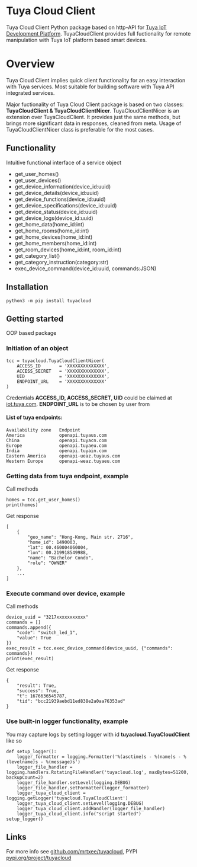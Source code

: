 # Tuya Cloud Client
Tuya Cloud Client Python package based on http-API for [Tuya IoT Development Platform](https://developer.tuya.com/en/docs/iot). TuyaCloudClient provides full fuctionality for remote manipulation with Tuya IoT platform based smart devices.

# Overview
Tuya Cloud Client implies quick client functionality for an easy interaction with Tuya services. Most suitable for building software with Tuya API integrated services.

Major fuctionality of Tuya Cloud Client package is based on two classes: **TuyaCloudClient & TuyaCloudClientNicer**. TuyaCloudClientNicer is an extension over TuyaCloudClient. It provides just the same methods, but brings  more significant data in responses, cleaned from meta. Usage of TuyaCloudClientNicer class is preferable for the most cases. 

## Functionality
Intuitive functional interface of a service object
 - get_user_homes()
 - get_user_devices()
 - get_device_information(device_id:uuid)
 - get_device_details(device_id:uuid)
 - get_device_functions(device_id:uuid)
 - get_device_specifications(device_id:uuid)
 - get_device_status(device_id:uuid)
 - get_device_logs(device_id:uuid)
 - get_home_data(home_id:int)
 - get_home_rooms(home_id:int)
 - get_home_devices(home_id:int)
 - get_home_members(home_id:int)
 - get_room_devices(home_id:int, room_id:int)
 - get_category_list()
 - get_category_instruction(category:str)
 - exec_device_command(device_id:uuid, commands:JSON)

## Installation

    python3 -m pip install tuyacloud

## Getting started
OOP based package

### Initiation of an object
    tcc = tuyacloud.TuyaCloudClientNicer(
        ACCESS_ID       = 'XXXXXXXXXXXXXX',
        ACCESS_SECRET   = 'XXXXXXXXXXXXXX',
        UID             = 'XXXXXXXXXXXXXX',
        ENDPOINT_URL    = 'XXXXXXXXXXXXXX'
    )

Credentials **ACCESS_ID, ACCESS_SECRET, UID** could be claimed at [iot.tuya.com](https://iot.tuya.com). **ENDPOINT_URL** is to be chosen by user from 

#### List of tuya endpoints:
    Availability zone	Endpoint
    America	            openapi.tuyaus.com
    China	            openapi.tuyacn.com
    Europe	            openapi.tuyaeu.com
    India	            openapi.tuyain.com
    Eastern America	    openapi-ueaz.tuyaus.com
    Western Europe	    openapi-weaz.tuyaeu.com

### Getting data from tuya endpoint, example
Call methods

    homes = tcc.get_user_homes()
    print(homes)
    
Get response

    [
        {
            "geo_name": "Hong-Kong, Main str. 2716",
            "home_id": 1490003,
            "lat": 00.460004060004,
            "lon": 00.219918549988,
            "name": "Bachelor Condo",
            "role": "OWNER"
        },
        ...
    ]
### Execute command over device, example
Call methods

    device_uuid = "3217xxxxxxxxxxx"
    commands = []
    commands.append({
        "code": "switch_led_1",
        "value": True
    })
    exec_result = tcc.exec_device_command(device_uuid, {"commands": commands})
    print(exec_result)

Get response

    {
        "result": True,
        "success": True,
        "t": 1676636545787,
        "tid": "bcc21939aebd11ed838e2a0aa76353ad"
    }

### Use built-in logger functionality, example
You may capture logs by setting logger with id **tuyacloud.TuyaCloudClient** like so

    def setup_logger():
        logger_formatter = logging.Formatter('%(asctime)s - %(name)s - %(levelname)s - %(message)s')
        logger_file_handler = logging.handlers.RotatingFileHandler('tuyacloud.log', maxBytes=51200, backupCount=2)
        logger_file_handler.setLevel(logging.DEBUG)
        logger_file_handler.setFormatter(logger_formatter)
        logger_tuya_cloud_client = logging.getLogger('tuyacloud.TuyaCloudClient')
        logger_tuya_cloud_client.setLevel(logging.DEBUG)
        logger_tuya_cloud_client.addHandler(logger_file_handler)
        logger_tuya_cloud_client.info("script started")
    setup_logger()

## Links
For more info see [github.com/mrtxee/tuyacloud](https://github.com/mrtxee/tuyacloud), 
PYPI [pypi.org/project/tuyacloud](https://pypi.org/project/tuyacloud/)